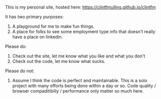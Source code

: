 This is my personal site, hosted here: https://clintfmullins.github.io/clintfm

It has two primary purposes:

1. A playground for me to make fun things.
2. A place for folks to see some employment type info that doesn't really have a place on linkedin.

Please do:
1. Check out the site, let me know what you like and what you don't
2. Check out the code, let me know what sucks.

Please do not:
1. Assume I think the code is perfect and maintainable. This is a solo project with many efforts being done within a day or so. Code quality / browser compaditibiliy / performance only matter so much here.
